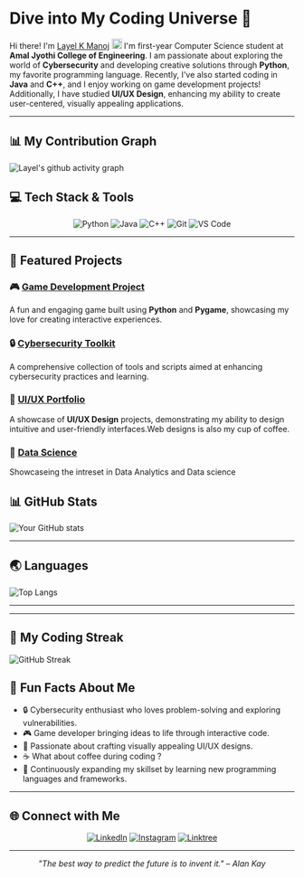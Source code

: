   # Dive into My Coding Universe 🚀
 
Hi there! I'm  <a href="https://www.linkedin.com/in/layelkmanoj/">Layel K Manoj</a> <img src="https://media.giphy.com/media/hvRJCLFzcasrR4ia7z/giphy.gif" width="18px"> I'm first-year Computer Science student at <STRONG>Amal Jyothi College of Engineering</strong>. I am passionate about exploring the world of **Cybersecurity** and developing creative solutions through **Python**, my favorite programming language. Recently, I've also started coding in **Java** and **C++**, and I enjoy working on game development projects! Additionally, I have studied **UI/UX Design**, enhancing my ability to create user-centered, visually appealing applications.

---

## 📊 My Contribution Graph

![Layel's github activity graph](https://github-readme-activity-graph.vercel.app/graph?username=LAYELKMANOJ&theme=merko&height=300)
## 💻 Tech Stack & Tools
<div align="center">
 
  
![Python](https://img.shields.io/badge/Python-3776AB?style=for-the-badge&logo=python&logoColor=white)  ![Java](https://img.shields.io/badge/Java-ED8B00?style=for-the-badge&logo=java&logoColor=white) ![C++](https://img.shields.io/badge/C++-00599C?style=for-the-badge&logo=c%2B%2B&logoColor=white) ![Git](https://img.shields.io/badge/Git-F05032?style=for-the-badge&logo=git&logoColor=white) ![VS Code](https://img.shields.io/badge/VS%20Code-007ACC?style=for-the-badge&logo=visual-studio-code&logoColor=white) 


</div>

---

## 🎨 Featured Projects

### 🎮 [Game Development Project](https://github.com/LAYELKMANOJ)
A fun and engaging game built using **Python** and **Pygame**, showcasing my love for creating interactive experiences. 

### 🔒 [Cybersecurity Toolkit](https://github.com/LAYELKMANOJ)
A comprehensive collection of tools and scripts aimed at enhancing cybersecurity practices and learning.

### 🎨 [UI/UX Portfolio](https://github.com/LAYELKMANOJ)
A showcase of **UI/UX Design** projects, demonstrating my ability to design intuitive and user-friendly interfaces.Web designs is also my cup of coffee.

### 📁 [Data Science](https://github.com/LAYELKMANOJ/Data-Science)
 Showcaseing the intreset in Data Analytics and Data science


## 📊 GitHub Stats

![Your GitHub stats](https://github-readme-stats.vercel.app/api?username=LAYELKMANOJ&show_icons=true&theme=merko)




---

## 🌏 Languages

![Top Langs](https://github-readme-stats.vercel.app/api/top-langs/?username=LAYELKMANOJ&layout=compact&theme=merko)


---
---
## 🎯 My Coding Streak


<div align="left">
 
 ![GitHub Streak](https://streak-stats.demolab.com/?user=LAYELKMANOJ&theme=merko)
 
</div>


## 🌟 Fun Facts About Me

- 🔒 Cybersecurity enthusiast who loves problem-solving and exploring vulnerabilities.  
- 🎮 Game developer bringing ideas to life through interactive code.  
- 🎨 Passionate about crafting visually appealing UI/UX designs.  
- ☕ What about coffee during coding ?  
- 🚀 Continuously expanding my skillset by learning new programming languages and frameworks.

---




## 🌐 Connect with Me

<div align="center">

[![LinkedIn](https://img.shields.io/badge/LinkedIn-0077B5?style=for-the-badge&logo=linkedin&logoColor=white)](https://linkedin.com/in/layelkmanoj) [![Instagram](https://img.shields.io/badge/Instagram-%23E4405F?style=for-the-badge&logo=instagram&logoColor=white)](https://instagram.com/layel_k_manoj) [![Linktree](https://img.shields.io/badge/Linktree-%2300FF00?style=for-the-badge&logo=linktree&logoColor=white)](https://linktr.ee/layelkmanoj)
  

</div>


---

<div align='center'>
  
  <em>"The best way to predict the future is to invent it." – Alan Kay</em>

</div>

              

